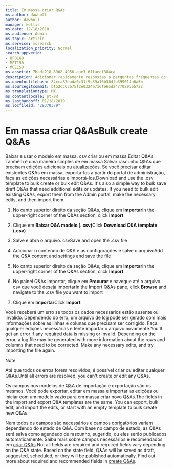 ```yaml
---
title: Em massa criar Q&As
ms.author: dawholl
author: dawholl
manager: kellis
ms.date: 12/18/2018
ms.audience: Admin
ms.topic: article
ms.service: mssearch
localization_priority: Normal
search.appverid:
- BFB160
- MET150
- MOE150
ms.assetid: 7bada218-8908-4956-aae3-6ffaeef384ca
description: Adicionar rapidamente respostas a perguntas frequentes com as ferramentas de importação no portal de administração de pesquisa da Microsoft
ms.openlocfilehash: 84cca87eada0c31f9c39a16b364fb399014a6a5b
ms.sourcegitcommit: bf52cc63b75f2e0324a716fe65da47702956b722
ms.translationtype: MT
ms.contentlocale: pt-BR
ms.lasthandoff: 01/18/2019
ms.locfileid: "29378379"
---
```

# <a name="bulk-create-qas"></a><span data-ttu-id="f8e3c-103">Em massa criar Q&As</span><span class="sxs-lookup"><span data-stu-id="f8e3c-103">Bulk create Q&As</span></span>

<span data-ttu-id="f8e3c-p101">Baixar e usar o modelo em massa. csv criar ou em massa Editar Q&As. Também é uma maneira simples de em massa Salvar rascunho Q&As que precisam edições adicionais ou atualizações. Se você precisar editar existentes Q&As em massa, exportá-los a partir do portal de administração, faça as edições necessárias e importá-los.</span><span class="sxs-lookup"><span data-stu-id="f8e3c-p101">Download and use the .csv template to bulk create or bulk edit Q&As. It's also a simple way to bulk save draft Q&As that need additional edits or updates. If you need to bulk edit existing Q&As, export them from the Admin portal, make the necessary edits, and then import them.</span></span>
  
1. <span data-ttu-id="f8e3c-107">No canto superior direito da seção Q&As, clique em **Importar**</span><span class="sxs-lookup"><span data-stu-id="f8e3c-107">In the upper-right corner of the Q&As section, click **Import**</span></span>
    
2. <span data-ttu-id="f8e3c-108">Clique em **Baixar Q&A modelo (. csv)**</span><span class="sxs-lookup"><span data-stu-id="f8e3c-108">Click **Download Q&A template (.csv)**</span></span>
    
3. <span data-ttu-id="f8e3c-109">Salve e abra o arquivo. csv</span><span class="sxs-lookup"><span data-stu-id="f8e3c-109">Save and open the .csv file</span></span>
    
4. <span data-ttu-id="f8e3c-110">Adicionar o conteúdo de Q&A e as configurações e salve o arquivo</span><span class="sxs-lookup"><span data-stu-id="f8e3c-110">Add the Q&A content and settings and save the file</span></span>
    
5. <span data-ttu-id="f8e3c-111">No canto superior direito da seção Q&As, clique em **Importar**</span><span class="sxs-lookup"><span data-stu-id="f8e3c-111">In the upper-right corner of the Q&As section, click **Import**</span></span>
    
6. <span data-ttu-id="f8e3c-112">No painel Q&As importar, clique em **Procurar** e navegue até o arquivo. csv que você deseja importar</span><span class="sxs-lookup"><span data-stu-id="f8e3c-112">In the Import Q&As pane, click **Browse** and navigate to the .csv file you want to import</span></span> 
    
7. <span data-ttu-id="f8e3c-113">Clique em **Importar**</span><span class="sxs-lookup"><span data-stu-id="f8e3c-113">Click **Import**</span></span>
    
<span data-ttu-id="f8e3c-p102">Você receberá um erro se todos os dados necessários estão ausente ou inválido. Dependendo do erro, um arquivo de log pode ser gerado com mais informações sobre as linhas e colunas que precisam ser corrigido. Faça qualquer edições necessárias e tente importar o arquivo novamente.</span><span class="sxs-lookup"><span data-stu-id="f8e3c-p102">You'll get an error if any required data is missing or invalid. Depending on the error, a log file may be generated with more information about the rows and columns that need to be corrected. Make any necessary edits, and try importing the file again.</span></span>
  
> [!NOTE]
> <span data-ttu-id="f8e3c-117">Até que todos os erros forem resolvidos, é possível criar ou editar qualquer Q&As.</span><span class="sxs-lookup"><span data-stu-id="f8e3c-117">Until all errors are resolved, you can't create or edit any Q&As.</span></span> 
  
<span data-ttu-id="f8e3c-p103">Os campos nos modelos de Q&A de importação e exportação são os mesmos. Você pode exportar, editar em massa e importar as edições ou iniciar com um modelo vazio para em massa criar novo Q&As.</span><span class="sxs-lookup"><span data-stu-id="f8e3c-p103">The fields in the import and export Q&A templates are the same. You can export, bulk edit, and import the edits, or start with an empty template to bulk create new Q&As.</span></span>
  
<span data-ttu-id="f8e3c-p104">Nem todos os campos são necessários e campos obrigatórios variam dependendo do estado de Q&A. Com base no campo de estado, as Q&As será salva como agendado de rascunho, sugerido, ou eles serão publicados automaticamente. Saiba mais sobre campos necessários e recomendados em [criar Q&As](create-qas.md).</span><span class="sxs-lookup"><span data-stu-id="f8e3c-p104">Not all fields are required and required fields vary depending on the Q&A state. Based on the state field, Q&As will be saved as draft, suggested, scheduled, or they will be published automatically. Find out more about required and recommended fields in [create Q&As](create-qas.md).</span></span>

  


